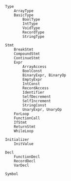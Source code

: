     Type
        ArrayType
        BasicType
            BoolType
            IntType
            VoidType
            RecordType
            StringType
    
    Stmt
        BreakStmt
        CompoundStmt
        ContinueStmt
        Expr
            ArrayAccess
            BoolConst
            BinaryExpr, BinaryOp
            EmptyExpr
            IntConst
            RecordAccess
            Identifier
            SelfDecrement
            SelfIncrement
            StringConst
            UnaryExpr, UnaryOp
        ForLoop
        FunctionCall
        IfStmt
        ReturnStmt
        WhileLoop
    
    Initializer
        InitValue
    
    Decl
        FunctionDecl
        RecordDecl
        VarDecl
    
    Symbol
    